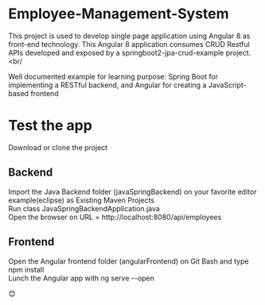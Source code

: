 # Employee-Management-System

This project is used to develop single page application using Angular 8 as front-end technology. This Angular 8 application consumes CRUD Restful APIs developed and exposed by a springboot2-jpa-crud-example project. <br/

Well documented example for learning purpose: Spring Boot for implementing a RESTful backend, and Angular for creating a JavaScript-based frontend <br />

# Test the app
Download or clone the project <br />
## Backend
Import the Java Backend folder (javaSpringBackend) on your favorite editor example(eclipse) as Existing Maven Projects <br />
Run class JavaSpringBackendApplication.java <br />
Open the browser on URL = http://localhost:8080/api/employees <br />
## Frontend
Open the Angular frontend folder (angularFrontend) on Git Bash and type npm install <br />
Lunch the Angular app with ng serve --open <br />

😊

